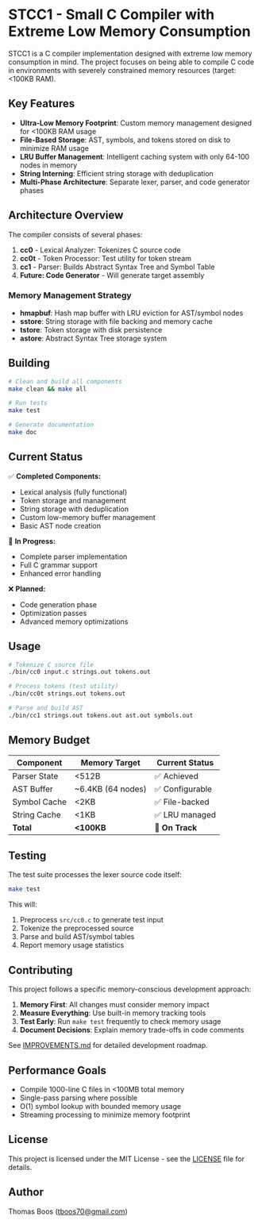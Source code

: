 # STCC1 - Small C Compiler with Extreme Low Memory Consumption

STCC1 is a C compiler implementation designed with extreme low memory consumption in mind. The project focuses on being able to compile C code in environments with severely constrained memory resources (target: <100KB RAM).

## Key Features

- **Ultra-Low Memory Footprint**: Custom memory management designed for <100KB RAM usage
- **File-Based Storage**: AST, symbols, and tokens stored on disk to minimize RAM usage  
- **LRU Buffer Management**: Intelligent caching system with only 64-100 nodes in memory
- **String Interning**: Efficient string storage with deduplication
- **Multi-Phase Architecture**: Separate lexer, parser, and code generator phases

## Architecture Overview

The compiler consists of several phases:

1. **cc0** - Lexical Analyzer: Tokenizes C source code
2. **cc0t** - Token Processor: Test utility for token stream
3. **cc1** - Parser: Builds Abstract Syntax Tree and Symbol Table
4. **Future: Code Generator** - Will generate target assembly

### Memory Management Strategy

- **hmapbuf**: Hash map buffer with LRU eviction for AST/symbol nodes
- **sstore**: String storage with file backing and memory cache
- **tstore**: Token storage with disk persistence
- **astore**: Abstract Syntax Tree storage system

## Building

```bash
# Clean and build all components
make clean && make all

# Run tests
make test

# Generate documentation
make doc
```

## Current Status

✅ **Completed Components:**
- Lexical analysis (fully functional)
- Token storage and management
- String storage with deduplication  
- Custom low-memory buffer management
- Basic AST node creation

🚧 **In Progress:**
- Complete parser implementation
- Full C grammar support
- Enhanced error handling

❌ **Planned:**
- Code generation phase
- Optimization passes
- Advanced memory optimizations

## Usage

```bash
# Tokenize C source file
./bin/cc0 input.c strings.out tokens.out

# Process tokens (test utility)  
./bin/cc0t strings.out tokens.out

# Parse and build AST
./bin/cc1 strings.out tokens.out ast.out symbols.out
```

## Memory Budget

| Component | Memory Target | Current Status |
|-----------|---------------|----------------|
| Parser State | <512B | ✅ Achieved |
| AST Buffer | ~6.4KB (64 nodes) | ✅ Configurable |
| Symbol Cache | <2KB | ✅ File-backed |
| String Cache | <1KB | ✅ LRU managed |
| **Total** | **<100KB** | 🎯 **On Track** |

## Testing

The test suite processes the lexer source code itself:

```bash
make test
```

This will:
1. Preprocess `src/cc0.c` to generate test input
2. Tokenize the preprocessed source
3. Parse and build AST/symbol tables
4. Report memory usage statistics

## Contributing

This project follows a specific memory-conscious development approach:

1. **Memory First**: All changes must consider memory impact
2. **Measure Everything**: Use built-in memory tracking tools
3. **Test Early**: Run `make test` frequently to check memory usage
4. **Document Decisions**: Explain memory trade-offs in code comments

See [IMPROVEMENTS.md](IMPROVEMENTS.md) for detailed development roadmap.

## Performance Goals

- Compile 1000-line C files in <100MB total memory
- Single-pass parsing where possible
- O(1) symbol lookup with bounded memory usage
- Streaming processing to minimize memory footprint

## License

This project is licensed under the MIT License - see the [LICENSE](LICENSE) file for details.

## Author

Thomas Boos (tboos70@gmail.com)